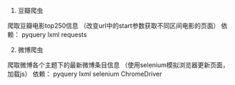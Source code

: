 1. 豆瓣爬虫

爬取豆瓣电影top250信息
（改变url中的start参数获取不同区间电影的页面）
依赖：
pyquery
lxml
requests

2. 微博爬虫

爬取微博各个主题下的最新微博条目信息
（使用selenium模拟浏览器更新页面，加载js）
依赖：
pyquery
lxml
selenium
ChromeDriver